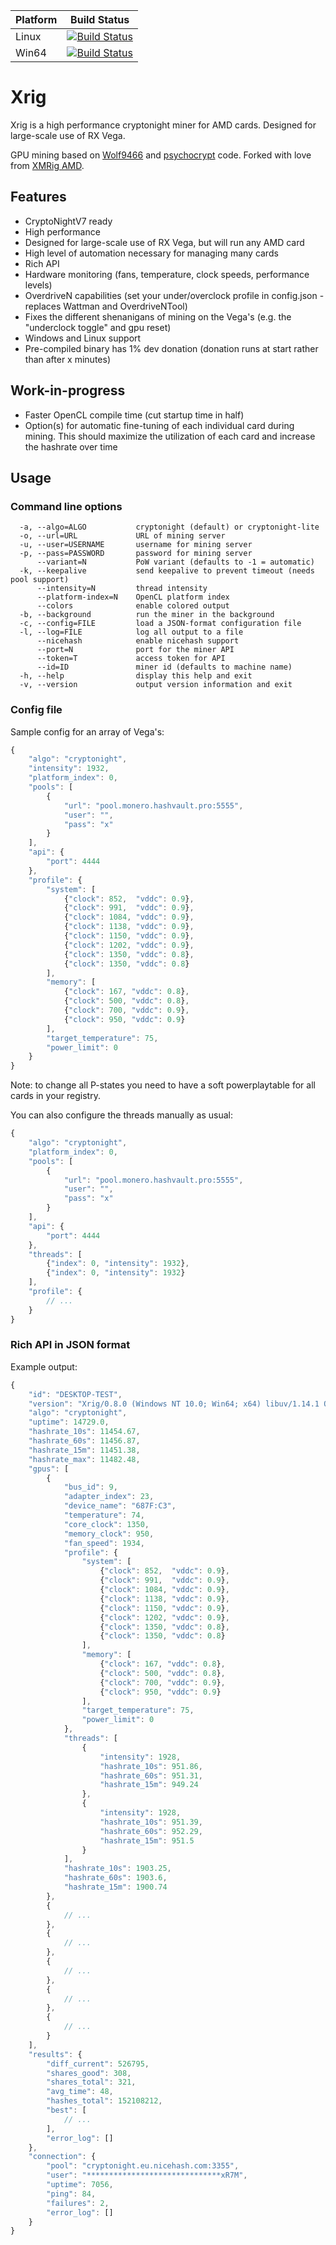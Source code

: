 | Platform | Build Status |
| --- | --- |
| Linux | [![Build Status](https://travis-ci.org/arnesson/xrig.svg?branch=master)](https://travis-ci.org/arnesson/xrig) |
| Win64 | [![Build Status](https://ci.appveyor.com/api/projects/status/github/arnesson/xrig?branch=master&svg=true)](https://ci.appveyor.com/project/arnesson/xrig) |


# Xrig
Xrig is a high performance cryptonight miner for AMD cards. Designed for large-scale use of RX Vega.

GPU mining based on [Wolf9466](https://github.com/OhGodAPet) and [psychocrypt](https://github.com/psychocrypt) code. Forked with love from [XMRig AMD](https://github.com/xmrig/xmrig-amd).
<!--
<img src="https://i.imgur.com/TFncsi7.png" width="696" >
-->
## Features
* CryptoNightV7 ready
* High performance
* Designed for large-scale use of RX Vega, but will run any AMD card
* High level of automation necessary for managing many cards
* Rich API
* Hardware monitoring (fans, temperature, clock speeds, performance levels)
* OverdriveN capabilities (set your under/overclock profile in config.json - replaces Wattman and OverdriveNTool)
* Fixes the different shenanigans of mining on the Vega's (e.g. the "underclock toggle" and gpu reset)
* Windows and Linux support
* Pre-compiled binary has 1% dev donation (donation runs at start rather than after x minutes)

## Work-in-progress
* Faster OpenCL compile time (cut startup time in half)
* Option(s) for automatic fine-tuning of each individual card during mining. This should maximize the utilization of each card and increase the hashrate over time

## Usage

### Command line options
```
  -a, --algo=ALGO           cryptonight (default) or cryptonight-lite
  -o, --url=URL             URL of mining server
  -u, --user=USERNAME       username for mining server
  -p, --pass=PASSWORD       password for mining server
      --variant=N           PoW variant (defaults to -1 = automatic)
  -k, --keepalive           send keepalive to prevent timeout (needs pool support)
      --intensity=N         thread intensity
      --platform-index=N    OpenCL platform index
      --colors              enable colored output
  -b, --background          run the miner in the background
  -c, --config=FILE         load a JSON-format configuration file
  -l, --log=FILE            log all output to a file
      --nicehash            enable nicehash support
      --port=N              port for the miner API
      --token=T             access token for API
      --id=ID               miner id (defaults to machine name)
  -h, --help                display this help and exit
  -v, --version             output version information and exit
```

### Config file
Sample config for an array of Vega's:
```js
{
    "algo": "cryptonight",
    "intensity": 1932,
    "platform_index": 0,
    "pools": [
        {
            "url": "pool.monero.hashvault.pro:5555",
            "user": "",
            "pass": "x"
        }
    ],
    "api": {
        "port": 4444
    },
    "profile": {
        "system": [
            {"clock": 852,  "vddc": 0.9},
            {"clock": 991,  "vddc": 0.9},
            {"clock": 1084, "vddc": 0.9},
            {"clock": 1138, "vddc": 0.9},
            {"clock": 1150, "vddc": 0.9},
            {"clock": 1202, "vddc": 0.9},
            {"clock": 1350, "vddc": 0.8},
            {"clock": 1350, "vddc": 0.8}
        ],
        "memory": [
            {"clock": 167, "vddc": 0.8},
            {"clock": 500, "vddc": 0.8},
            {"clock": 700, "vddc": 0.9},
            {"clock": 950, "vddc": 0.9}
        ],
        "target_temperature": 75,
        "power_limit": 0
    }
}
```
Note: to change all P-states you need to have a soft powerplaytable for all cards in your registry.

You can also configure the threads manually as usual:
```js
{
    "algo": "cryptonight",
    "platform_index": 0,
    "pools": [
        {
            "url": "pool.monero.hashvault.pro:5555",
            "user": "",
            "pass": "x"
        }
    ],
    "api": {
        "port": 4444
    },
    "threads": [
        {"index": 0, "intensity": 1932},
        {"index": 0, "intensity": 1932}
    ],
    "profile": {
        // ...
    }
}
```

### Rich API in JSON format

Example output:
```js
{
    "id": "DESKTOP-TEST",
    "version": "Xrig/0.8.0 (Windows NT 10.0; Win64; x64) libuv/1.14.1 OpenCL/2.0 libmicrohttpd/0.9.58 msvc/2017",
    "algo": "cryptonight",
    "uptime": 14729.0,
    "hashrate_10s": 11454.67,
    "hashrate_60s": 11456.87,
    "hashrate_15m": 11451.38,
    "hashrate_max": 11482.48,
    "gpus": [
        {
            "bus_id": 9,
            "adapter_index": 23,
            "device_name": "687F:C3",
            "temperature": 74,
            "core_clock": 1350,
            "memory_clock": 950,
            "fan_speed": 1934,
            "profile": {
                "system": [
                    {"clock": 852,  "vddc": 0.9},
                    {"clock": 991,  "vddc": 0.9},
                    {"clock": 1084, "vddc": 0.9},
                    {"clock": 1138, "vddc": 0.9},
                    {"clock": 1150, "vddc": 0.9},
                    {"clock": 1202, "vddc": 0.9},
                    {"clock": 1350, "vddc": 0.8},
                    {"clock": 1350, "vddc": 0.8}
                ],
                "memory": [
                    {"clock": 167, "vddc": 0.8},
                    {"clock": 500, "vddc": 0.8},
                    {"clock": 700, "vddc": 0.9},
                    {"clock": 950, "vddc": 0.9}
                ],
                "target_temperature": 75,
                "power_limit": 0
            },
            "threads": [
                {
                    "intensity": 1928,
                    "hashrate_10s": 951.86,
                    "hashrate_60s": 951.31,
                    "hashrate_15m": 949.24
                },
                {
                    "intensity": 1928,
                    "hashrate_10s": 951.39,
                    "hashrate_60s": 952.29,
                    "hashrate_15m": 951.5
                }
            ],
            "hashrate_10s": 1903.25,
            "hashrate_60s": 1903.6,
            "hashrate_15m": 1900.74
        },
        {
            // ...
        },
        {
            // ...
        },
        {
            // ...
        },
        {
            // ...
        },
        {
            // ...
        }
    ],
    "results": {
        "diff_current": 526795,
        "shares_good": 308,
        "shares_total": 321,
        "avg_time": 48,
        "hashes_total": 152108212,
        "best": [
            // ...
        ],
        "error_log": []
    },
    "connection": {
        "pool": "cryptonight.eu.nicehash.com:3355",
        "user": "******************************xR7M",
        "uptime": 7056,
        "ping": 84,
        "failures": 2,
        "error_log": []
    }
}
```
